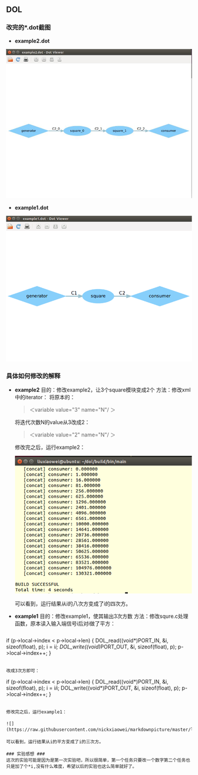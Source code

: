 ## DOL ##

### 改完的*.dot截图 ###

* **example2.dot**

![](https://raw.githubusercontent.com/nickxiaowei/markdownpicture/master/lab3_picture1.jpg)

* **example1.dot**

![](https://raw.githubusercontent.com/nickxiaowei/markdownpicture/master/lab3_picture2.png)


### 具体如何修改的解释 ###

* **example2**
目的：修改example2，让3个square模块变成2个
方法：修改xml中的iterator：
将原本的：

   >  ＜variable value="3" name="N"/ ＞

   将迭代次数N的value从3改成2：

   >  ＜variable value="2" name="N"/ ＞
  
   修改完之后，运行example2：
   
   ![](https://raw.githubusercontent.com/nickxiaowei/markdownpicture/master/lab3_picture3.png)

   可以看到，运行结果从i的八次方变成了i的四次方。


* **example1**
目的：修改example1，使其输出3次方数
方法：修改squre.c处理函数，原本读入输入端信号i后对i做了平方：

   ```
if (p->local->index < p->local->len) {
        DOL_read((void*)PORT_IN, &i, sizeof(float), p);
        i = i*i;
        DOL_write((void*)PORT_OUT, &i, sizeof(float), p);
        p->local->index++;
    }
   ```

   改成3次方即可：

   ```
if (p->local->index < p->local->len) {
        DOL_read((void*)PORT_IN, &i, sizeof(float), p);
        i = i*i*i;
        DOL_write((void*)PORT_OUT, &i, sizeof(float), p);
        p->local->index++;
    }
   ```

   修改完之后，运行example1：

   ![](https://raw.githubusercontent.com/nickxiaowei/markdownpicture/master/lab3_picture4.png)

   可以看到，运行结果从i的平方变成了i的三次方。

### 实验感想 ###
这次的实验可能是因为是第一次实验吧，所以很简单，第一个任务只要改一个数字第二个任务也只是加了个*i,没有什么难度，希望以后的实验也这么简单就好了。